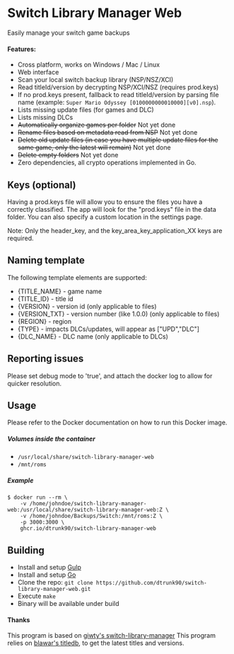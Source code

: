 
# Switch Library Manager Web
Easily manage your switch game backups

#### Features:
- Cross platform, works on Windows / Mac / Linux
- Web interface
- Scan your local switch backup library (NSP/NSZ/XCI)
- Read titleId/version by decrypting NSP/XCI/NSZ (requires prod.keys)
- If no prod.keys present, fallback to read titleId/version by parsing file name  (example: `Super Mario Odyssey [0100000000010000][v0].nsp`).
- Lists missing update files (for games and DLC)
- Lists missing DLCs
- ~~Automatically organize games per folder~~ Not yet done
- ~~Rename files based on metadata read from NSP~~ Not yet done
- ~~Delete old update files (in case you have multiple update files for the same game, only the latest will remain)~~ Not yet done
- ~~Delete empty folders~~ Not yet done
- Zero dependencies, all crypto operations implemented in Go. 

## Keys (optional)
Having a prod.keys file will allow you to ensure the files you have a correctly classified.
The app will look for the "prod.keys" file in the data folder.
You can also specify a custom location in the settings page.

Note: Only the header_key, and the key_area_key_application_XX keys are required.

## Naming template
The following template elements are supported:
- {TITLE_NAME} - game name
- {TITLE_ID} - title id
- {VERSION} - version id (only applicable to files)
- {VERSION_TXT} - version number (like 1.0.0) (only applicable to files)
- {REGION} - region
- {TYPE} - impacts DLCs/updates, will appear as ["UPD","DLC"]
- {DLC_NAME} - DLC name (only applicable to DLCs)

## Reporting issues
Please set debug mode to 'true', and attach the docker log to allow for quicker resolution.

## Usage

Please refer to the Docker documentation on how to run this Docker image.

##### Volumes inside the container
- `/usr/local/share/switch-library-manager-web`
- `/mnt/roms`
 
##### Example
```
$ docker run --rm \
	-v /home/johndoe/switch-library-manager-web:/usr/local/share/switch-library-manager-web:Z \
	-v /home/johndoe/Backups/Switch:/mnt/roms:Z \
	-p 3000:3000 \
	ghcr.io/dtrunk90/switch-library-manager-web
```

## Building
- Install and setup [Gulp](https://gulpjs.com)
- Install and setup [Go](https://go.dev)
- Clone the repo: `git clone https://github.com/dtrunk90/switch-library-manager-web.git`
- Execute `make`
- Binary will be available under build

#### Thanks
This program is based on [giwty's switch-library-manager](https://github.com/giwty/switch-library-manager)
This program relies on [blawar's titledb](https://github.com/blawar/titledb), to get the latest titles and versions.

